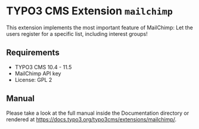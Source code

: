 # TYPO3 CMS Extension `mailchimp`


This extension implements the most important feature of MailChimp: Let the users register for a specific list, including interest groups!

## Requirements

- TYPO3 CMS 10.4 - 11.5
- MailChimp API key
- License: GPL 2

## Manual

Please take a look at the full manual inside the Documentation directory or rendered at https://docs.typo3.org/typo3cms/extensions/mailchimp/.
